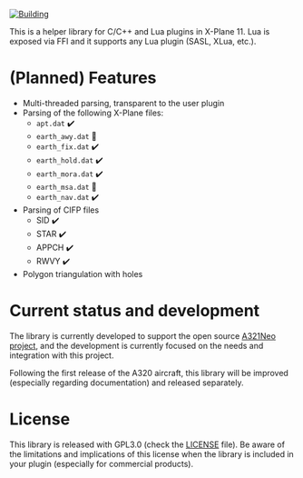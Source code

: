 [![Building](https://github.com/rico23rico/avionics-bay/actions/workflows/cmake.yml/badge.svg)](https://github.com/rico23rico/avionics-bay/actions)


This is a helper library for C/C++ and Lua plugins in X-Plane 11. Lua is exposed via FFI and it supports any Lua plugin (SASL, XLua, etc.).

(Planned) Features
==================
 - Multi-threaded parsing, transparent to the user plugin
 - Parsing of the following X-Plane files:
   - `apt.dat` :heavy_check_mark:
   - `earth_awy.dat` :construction:
   - `earth_fix.dat` :heavy_check_mark:
   - `earth_hold.dat` :heavy_check_mark:
   - `earth_mora.dat` :heavy_check_mark:
   - `earth_msa.dat` :construction:
   - `earth_nav.dat` :heavy_check_mark:
 - Parsing of CIFP files
   - SID   :heavy_check_mark:
   - STAR  :heavy_check_mark: 
   - APPCH :heavy_check_mark: 
   - RWVY  :heavy_check_mark: 
 - Polygon triangulation with holes

Current status and development
==============================

The library is currently developed to support the open source [A321Neo project](https://github.com/JonathanOrr/A321Neo-FXPL),
and the development is currently focused on the needs and integration with this project.

Following the first release of the A320 aircraft, this library will be improved (especially regarding documentation) and released separately.

License
=======
This library is released with GPL3.0 (check the [LICENSE](LICENSE) file). Be aware of the limitations and implications of this license when the
library is included in your plugin (especially for commercial products).
